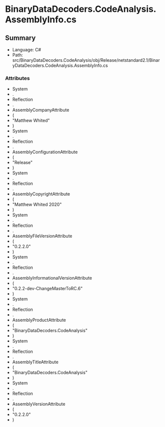 ﻿# BinaryDataDecoders.CodeAnalysis.AssemblyInfo.cs

## Summary

* Language: C#
* Path: src/BinaryDataDecoders.CodeAnalysis/obj/Release/netstandard2.1/BinaryDataDecoders.CodeAnalysis.AssemblyInfo.cs

### Attributes

 - System
 - .
 - Reflection
 - .
 - AssemblyCompanyAttribute
 - (
 - "Matthew Whited"
 - )
 - System
 - .
 - Reflection
 - .
 - AssemblyConfigurationAttribute
 - (
 - "Release"
 - )
 - System
 - .
 - Reflection
 - .
 - AssemblyCopyrightAttribute
 - (
 - "Matthew Whited 2020"
 - )
 - System
 - .
 - Reflection
 - .
 - AssemblyFileVersionAttribute
 - (
 - "0.2.2.0"
 - )
 - System
 - .
 - Reflection
 - .
 - AssemblyInformationalVersionAttribute
 - (
 - "0.2.2-dev-ChangeMasterToRC.6"
 - )
 - System
 - .
 - Reflection
 - .
 - AssemblyProductAttribute
 - (
 - "BinaryDataDecoders.CodeAnalysis"
 - )
 - System
 - .
 - Reflection
 - .
 - AssemblyTitleAttribute
 - (
 - "BinaryDataDecoders.CodeAnalysis"
 - )
 - System
 - .
 - Reflection
 - .
 - AssemblyVersionAttribute
 - (
 - "0.2.2.0"
 - )

